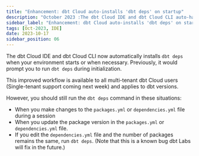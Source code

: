 ```yaml
---
title: "Enhancement: dbt Cloud auto-installs 'dbt deps' on startup"
description: "October 2023 :The dbt Cloud IDE and dbt Cloud CLI auto-handles 'dbt deps' on startup; manual run needed for 'packages.yml' changes. Available for multi-tenant users (single-tenant support coming soon) and applies to all dbt versions."
sidebar_label: "Enhancement: dbt Cloud auto-installs 'dbt deps' on startup"
tags: [Oct-2023, IDE]
date: 2023-10-17
sidebar_position: 06
---
```


The dbt Cloud IDE and dbt Cloud CLI now automatically installs `dbt deps` when your environment starts or when necessary. Previously, it would prompt you to run `dbt deps` during initialization. 

This improved workflow is available to all multi-tenant dbt Cloud users (Single-tenant support coming next week) and applies to dbt versions.

However, you should still run the `dbt deps` command in these situations:

- When you make changes to the `packages.yml` or `dependencies.yml` file during a session
- When you update the package version in the `packages.yml` or `dependencies.yml` file. 
- If you edit the `dependencies.yml` file and the number of packages remains the same, run `dbt deps`. (Note that this is a known bug dbt Labs will fix in the future.)




